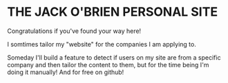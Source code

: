 # THE JACK O'BRIEN PERSONAL SITE
Congratulations if you've found your way here!

I somtimes tailor my "website" for the companies I am applying to.

Someday I'll build a feature to detect if users on my site are from a specific company
and then tailor the content to them, but for the time being I'm doing it manually! And for
free on github!
